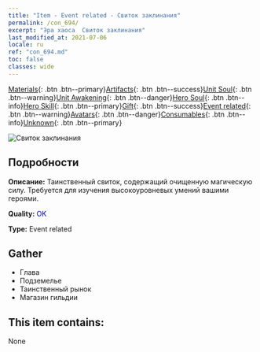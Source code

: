 ```yaml
---
title: "Item - Event related - Свиток заклинания"
permalink: /con_694/
excerpt: "Эра хаоса  Свиток заклинания"
last_modified_at: 2021-07-06
locale: ru
ref: "con_694.md"
toc: false
classes: wide
---
```

 [Materials](/ItemsRU/){: .btn .btn--primary}[Artifacts](/ItemsRU/Artifacts/){: .btn .btn--success}[Unit Soul](/ItemsRU/UnitSoul/){: .btn .btn--warning}[Unit Awakening](/ItemsRU/UnitAwakening/){: .btn .btn--danger}[Hero Soul](/ItemsRU/HeroSoul/){: .btn .btn--info}[Hero Skill](/ItemsRU/HeroSkill/){: .btn .btn--primary}[Gift](/ItemsRU/Gift/){: .btn .btn--success}[Event related](/ItemsRU/Events/){: .btn .btn--warning}[Avatars](/ItemsRU/Avatars/){: .btn .btn--danger}[Consumables](/ItemsRU/Consumables/){: .btn .btn--info}[Unknown](/ItemsRU/Unknown/){: .btn .btn--primary}

 ![Свиток заклинания](/images/t/i_tool_3004.png)

## Подробности
 **Описание:** Таинственный свиток, содержащий очищенную магическую силу. Требуется для изучения высокоуровневых умений вашими героями.

 **Quality:** <span style="color: #0000CD">OK</span>

 **Type:** Event related

## Gather

*    Глава 
*    Подземелье 
*    Таинственный рынок 
*    Магазин гильдии 

## This item contains:

  None

